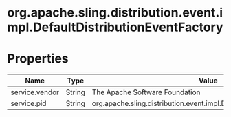 # org.apache.sling.distribution.event.impl.DefaultDistributionEventFactory

# Properties

| Name | Type | Value |
| ---- | ---- | ----- |
| service.vendor | String | The Apache Software Foundation |
| service.pid | String | org.apache.sling.distribution.event.impl.DefaultDistributionEventFactory |

